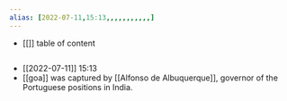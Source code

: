 ```yaml
---
alias: [2022-07-11,15:13,,,,,,,,,,,]
---
```

- [[]]
table of content
```toc
```

- [[2022-07-11]] 15:13
- [[goa]] was captured by [[Alfonso de Albuquerque]], governor of the Portuguese positions in India.